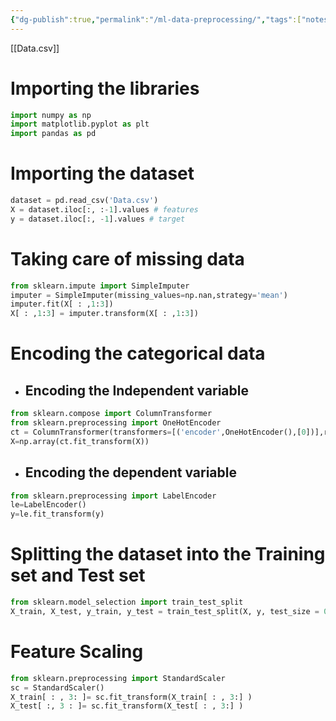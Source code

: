 ```yaml
---
{"dg-publish":true,"permalink":"/ml-data-preprocessing/","tags":["notes"],"created":"2024-09-14T14:53:33.523+05:30","updated":"2024-07-06T19:47:55.489+05:30"}
---
```


[[Data.csv]]
# Importing the libraries
```py
import numpy as np
import matplotlib.pyplot as plt
import pandas as pd
```
# Importing the dataset
```py
dataset = pd.read_csv('Data.csv')
X = dataset.iloc[:, :-1].values # features
y = dataset.iloc[:, -1].values # target
```
# Taking care of missing data
```py
from sklearn.impute import SimpleImputer
imputer = SimpleImputer(missing_values=np.nan,strategy='mean')
imputer.fit(X[ : ,1:3])
X[ : ,1:3] = imputer.transform(X[ : ,1:3])
```
# Encoding the categorical data
- ## Encoding the Independent variable
```py
from sklearn.compose import ColumnTransformer
from sklearn.preprocessing import OneHotEncoder
ct = ColumnTransformer(transformers=[('encoder',OneHotEncoder(),[0])],remainder='passthrough')
X=np.array(ct.fit_transform(X))
```
- ## Encoding the dependent variable
```py
from sklearn.preprocessing import LabelEncoder
le=LabelEncoder()
y=le.fit_transform(y)
```
# Splitting the dataset into the Training set and Test set
```py
from sklearn.model_selection import train_test_split
X_train, X_test, y_train, y_test = train_test_split(X, y, test_size = 0.2, random_state = 1)
```
# Feature Scaling
```py
from sklearn.preprocessing import StandardScaler
sc = StandardScaler()
X_train[ : , 3: ]= sc.fit_transform(X_train[ : , 3:] )
X_test[ :, 3 : ]= sc.fit_transform(X_test[ : , 3:] )
```
